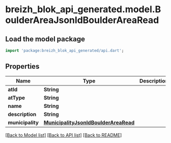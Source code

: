 # breizh_blok_api_generated.model.BoulderAreaJsonldBoulderAreaRead

## Load the model package
```dart
import 'package:breizh_blok_api_generated/api.dart';
```

## Properties
Name | Type | Description | Notes
------------ | ------------- | ------------- | -------------
**atId** | **String** |  | [optional] 
**atType** | **String** |  | [optional] 
**name** | **String** |  | 
**description** | **String** |  | [optional] 
**municipality** | [**MunicipalityJsonldBoulderAreaRead**](MunicipalityJsonldBoulderAreaRead.md) |  | 

[[Back to Model list]](../README.md#documentation-for-models) [[Back to API list]](../README.md#documentation-for-api-endpoints) [[Back to README]](../README.md)


